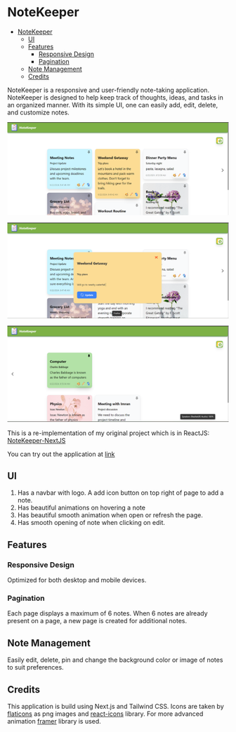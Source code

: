 # NoteKeeper

- [NoteKeeper](#notekeeper)
  - [UI](#ui)
  - [Features](#features)
    - [Responsive Design](#responsive-design)
    - [Pagination](#pagination)
  - [Note Management](#note-management)
  - [Credits](#credits)


NoteKeeper is a responsive and user-friendly note-taking application. NoteKeeper is designed to help keep track of thoughts, ideas, and tasks in an organized manner. With its simple UI, one can easily add, edit, delete, and customize notes.

![first page](./public/ui_screenshots/note-keeper-first-page.png)

![update note](./public/ui_screenshots//note-keeper-update.png)

![second page](./public/ui_screenshots//note-keeper-second-page.png)

This is a re-implementation of my original project which is in ReactJS: [NoteKeeper-NextJS](https://github.com/chauhanshilpa/NoteKeeper)

You can try out the application at [link](https://notes-keeper-rho.vercel.app/)

## UI

1. Has a navbar with logo. A add icon button on top right of page to add a note.
2. Has beautiful animations on hovering a note
3. Has beautiful smooth animation when open or refresh the page.
4. Has smooth opening of note when clicking on edit.

## Features

### Responsive Design

Optimized for both desktop and mobile devices.

### Pagination

Each page displays a maximum of 6 notes. When 6 notes are already present on a page, a new page is created for additional notes.

## Note Management

Easily edit, delete, pin and change the background color or image of notes to suit preferences.

## Credits

This application is build using Next.js and Tailwind CSS. Icons are taken by [flaticons](https://www.flaticon.com) as png images and [react-icons](https://react-icons.github.io/react-icons) library. For more advanced animation [framer](https://www.framer.com/motion/introduction) library is used.
